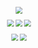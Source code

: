 <p align=center>
  <a href="https://discord.com/users/963931799342424114">
    <img src="https://discord.c99.nl/widget/theme-4/963931799342424114.png">
  </a>
</p>

<p align="center">
  <img src="https://komarev.com/ghpvc/?username=aurilly&style=for-the-badge&color=blueviolet"></img>
  <img src="https://img.shields.io/github/followers/aurilly?affiliations=OWNER%2CCOLLABORATOR&color=blueviolet&style=for-the-badge"></img>
  <img src="https://img.shields.io/github/stars/aurilly?affiliations=OWNER%2CCOLLABORATOR&color=blueviolet&style=for-the-badge"></img>
</p>

<p align="center">
  <img src="https://img.shields.io/badge/javascript-252525.svg?style=for-the-badge&logo=javascript&logoColor=blueviolet"></img>
  <img src="https://img.shields.io/badge/typescript-252525.svg?style=for-the-badge&logo=typescript&logoColor=blueviolet"></img>
</p>



